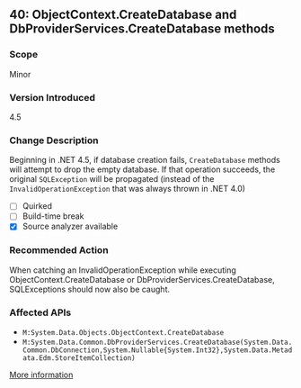 ## 40: ObjectContext.CreateDatabase and DbProviderServices.CreateDatabase methods

### Scope
Minor

### Version Introduced
4.5

### Change Description
Beginning in .NET 4.5, if database creation fails, `CreateDatabase` methods will attempt to drop the empty database. If that operation succeeds, the original `SQLException` will be propagated (instead of the `InvalidOperationException` that was always thrown in .NET 4.0)

- [ ] Quirked
- [ ] Build-time break
- [x] Source analyzer available

### Recommended Action
When catching an InvalidOperationException while executing ObjectContext.CreateDatabase or DbProviderServices.CreateDatabase, SQLExceptions should now also be caught.

### Affected APIs
* `M:System.Data.Objects.ObjectContext.CreateDatabase`
* `M:System.Data.Common.DbProviderServices.CreateDatabase(System.Data.Common.DbConnection,System.Nullable{System.Int32},System.Data.Metadata.Edm.StoreItemCollection)`

[More information](https://msdn.microsoft.com/en-us/library/hh367887(v=vs.110).aspx#sql)
